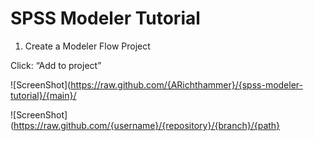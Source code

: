 #  SPSS Modeler Tutorial

1. Create a Modeler Flow Project 

Click: “Add to project”

![ScreenShot](https://raw.github.com/{ARichthammer}/{spss-modeler-tutorial}/{main}/



![ScreenShot](https://raw.github.com/{username}/{repository}/{branch}/{path}
